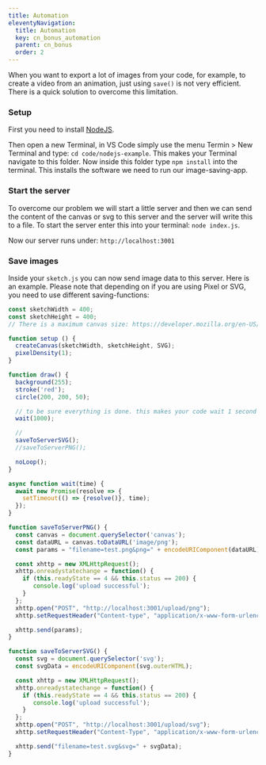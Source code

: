 ```yaml
---
title: Automation
eleventyNavigation:
  title: Automation
  key: cn_bonus_automation
  parent: cn_bonus
  order: 2
---
```


When you want to export a lot of images from your code, for example, to create a video from an animation, just using `save()` is not very efficient. There is a quick solution to overcome this limitation.

### Setup

First you need to install [NodeJS](https://nodejs.org/en/download/).

Then open a new Terminal, in VS Code simply use the menu Termin > New Terminal and type: `cd code/nodejs-example`. This makes your Terminal navigate to this folder. Now inside this folder type `npm install` into the terminal. This installs the software we need to run our image-saving-app.

### Start the server

To overcome our problem we will start a little server and then we can send the content of the canvas or svg to this server and the server will write this to a file. To start the server enter this into your terminal: `node index.js`.

Now our server runs under: `http://localhost:3001`

### Save images
Inside your `sketch.js` you can now send image data to this server. Here is an example. Please note that depending on if you are using Pixel or SVG, you need to use different saving-functions:

```js
const sketchWidth = 400;
const sketchHeight = 400;
// There is a maximum canvas size: https://developer.mozilla.org/en-US/docs/Web/HTML/Element/canvas#maximum_canvas_size

function setup () {
  createCanvas(sketchWidth, sketchHeight, SVG);
  pixelDensity(1);
}

function draw() {
  background(255);
  stroke('red');
  circle(200, 200, 50);

  // to be sure everything is done. this makes your code wait 1 second before saving the file.
  wait(1000);

  // 
  saveToServerSVG();
  //saveToServerPNG();

  noLoop();
}

async function wait(time) {
  await new Promise(resolve => {
    setTimeout(() => {resolve()}, time);
  });
}

function saveToServerPNG() {
  const canvas = document.querySelector('canvas');
  const dataURL = canvas.toDataURL('image/png');
  const params = "filename=test.png&png=" + encodeURIComponent(dataURL);

  const xhttp = new XMLHttpRequest();
  xhttp.onreadystatechange = function() {
    if (this.readyState == 4 && this.status == 200) {
       console.log('upload successful');
    }
  };
  xhttp.open("POST", "http://localhost:3001/upload/png");
  xhttp.setRequestHeader("Content-type", "application/x-www-form-urlencoded");

  xhttp.send(params);
}

function saveToServerSVG() {
  const svg = document.querySelector('svg');
  const svgData = encodeURIComponent(svg.outerHTML);

  const xhttp = new XMLHttpRequest();
  xhttp.onreadystatechange = function() {
    if (this.readyState == 4 && this.status == 200) {
       console.log('upload successful');
    }
  };
  xhttp.open("POST", "http://localhost:3001/upload/svg");
  xhttp.setRequestHeader("Content-Type", "application/x-www-form-urlencoded");

  xhttp.send("filename=test.svg&svg=" + svgData);
}
```